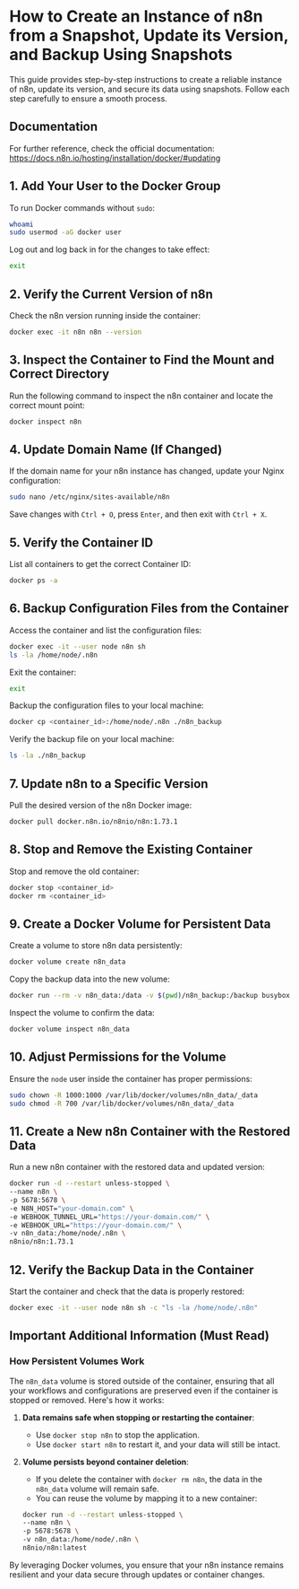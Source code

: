 # How to Create an Instance of n8n from a Snapshot, Update its Version, and Backup Using Snapshots

This guide provides step-by-step instructions to create a reliable instance of n8n, update its version, and secure its data using snapshots. Follow each step carefully to ensure a smooth process.

## Documentation
For further reference, check the official documentation: https://docs.n8n.io/hosting/installation/docker/#updating

## 1. Add Your User to the Docker Group

To run Docker commands without `sudo`:

```bash
whoami
sudo usermod -aG docker user
```

Log out and log back in for the changes to take effect:

```bash
exit
```

## 2. Verify the Current Version of n8n

Check the n8n version running inside the container:

```bash
docker exec -it n8n n8n --version
```

## 3. Inspect the Container to Find the Mount and Correct Directory

Run the following command to inspect the n8n container and locate the correct mount point:

```bash
docker inspect n8n
```

## 4. Update Domain Name (If Changed)

If the domain name for your n8n instance has changed, update your Nginx configuration:

```bash
sudo nano /etc/nginx/sites-available/n8n
```

Save changes with `Ctrl + O`, press `Enter`, and then exit with `Ctrl + X`.

## 5. Verify the Container ID

List all containers to get the correct Container ID:

```bash
docker ps -a
```

## 6. Backup Configuration Files from the Container

Access the container and list the configuration files:

```bash
docker exec -it --user node n8n sh
ls -la /home/node/.n8n
```

Exit the container:

```bash
exit
```

Backup the configuration files to your local machine:

```bash
docker cp <container_id>:/home/node/.n8n ./n8n_backup
```


Verify the backup file on your local machine:

```bash
ls -la ./n8n_backup
```

## 7. Update n8n to a Specific Version

Pull the desired version of the n8n Docker image:

```bash
docker pull docker.n8n.io/n8nio/n8n:1.73.1
```

## 8. Stop and Remove the Existing Container

Stop and remove the old container:

```bash
docker stop <container_id>
docker rm <container_id>
```

## 9. Create a Docker Volume for Persistent Data

Create a volume to store n8n data persistently:

```bash
docker volume create n8n_data
```

Copy the backup data into the new volume:

```bash
docker run --rm -v n8n_data:/data -v $(pwd)/n8n_backup:/backup busybox sh -c "cp -r /backup/* /data/"
```

Inspect the volume to confirm the data:

```bash
docker volume inspect n8n_data
```

## 10. Adjust Permissions for the Volume

Ensure the `node` user inside the container has proper permissions:

```bash
sudo chown -R 1000:1000 /var/lib/docker/volumes/n8n_data/_data
sudo chmod -R 700 /var/lib/docker/volumes/n8n_data/_data
```


## 11. Create a New n8n Container with the Restored Data

Run a new n8n container with the restored data and updated version:

```bash
docker run -d --restart unless-stopped \
--name n8n \
-p 5678:5678 \
-e N8N_HOST="your-domain.com" \
-e WEBHOOK_TUNNEL_URL="https://your-domain.com/" \
-e WEBHOOK_URL="https://your-domain.com/" \
-v n8n_data:/home/node/.n8n \
n8nio/n8n:1.73.1
```

## 12. Verify the Backup Data in the Container

Start the container and check that the data is properly restored:

```bash
docker exec -it --user node n8n sh -c "ls -la /home/node/.n8n"
```

## Important Additional Information (Must Read)

### How Persistent Volumes Work
The `n8n_data` volume is stored outside of the container, ensuring that all your workflows and configurations are preserved even if the container is stopped or removed. Here's how it works:

1. **Data remains safe when stopping or restarting the container**:
   - Use `docker stop n8n` to stop the application.
   - Use `docker start n8n` to restart it, and your data will still be intact.

2. **Volume persists beyond container deletion**:
   - If you delete the container with `docker rm n8n`, the data in the `n8n_data` volume will remain safe.
   - You can reuse the volume by mapping it to a new container:

   ```bash
   docker run -d --restart unless-stopped \
   --name n8n \
   -p 5678:5678 \
   -v n8n_data:/home/node/.n8n \
   n8nio/n8n:latest
   ```

By leveraging Docker volumes, you ensure that your n8n instance remains resilient and your data secure through updates or container changes.

